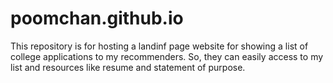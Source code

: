 # poomchan.github.io

This repository is for hosting a landinf page website for showing a list of college applications to my recommenders. So, they can easily access to my list and resources like resume and statement of purpose.
